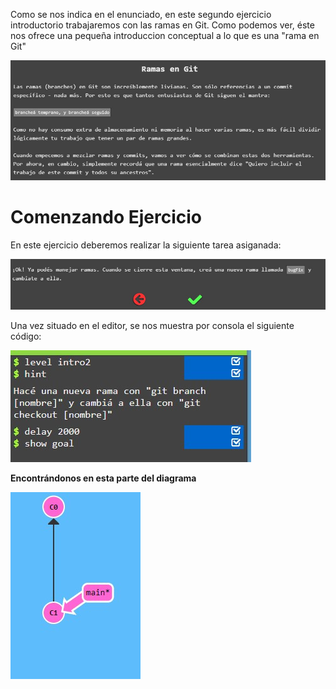 Como se nos indica en el enunciado, en este segundo ejercicio introductorio trabajaremos con las ramas en Git. Como podemos ver, éste nos ofrece una pequeña introduccion conceptual a lo que es una "rama en Git"

![Alt text](introduccion.jpg)

# Comenzando Ejercicio

En este ejercicio deberemos realizar la siguiente tarea asiganada:

![Alt text](introduccion2.jpg)

Una vez situado en el editor, se nos muestra por consola el siguiente código:

![Alt text](codigoIntroduccion.jpg)

**Encontrándonos en esta parte del diagrama**

![Alt text](diagrama1.jpg)